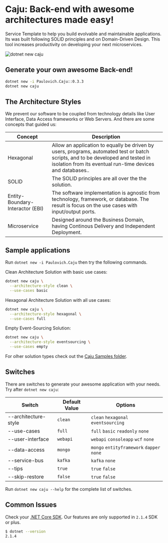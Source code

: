 Caju: Back-end with awesome architectures made easy!
=========
Service Template to help you build evolvable and maintainable applications. Its was built following SOLID principles and on Domain-Driven Design. This tool increases productivity on developing your next microservices.

![dotnet new caju](https://raw.githubusercontent.com/ivanpaulovich/caju/master/images/dotnet-new-caju-0.2.84.gif)

## Generate your own awesome Back-end!

```sh
dotnet new -i Paulovich.Caju::0.3.3
dotnet new caju
```

## The Architecture Styles

We prevent our software to be coupled from technology details like User Interface, Data Access frameworks or Web Servers. And there are some concepts that guided us:

| Concept | Description |
| --- | --- |
| Hexagonal | Allow an application to equally be driven by users, programs, automated test or batch scripts, and to be developed and tested in isolation from its eventual run-time devices and databases.. |
| SOLID | The SOLID principles are all over the the solution. |
| Entity-Boundary-Interactor (EBI) | The software implementation is agnostic from technology, framework, or database. The result is focus on the  use cases with input/output ports. |
| Microservice | Designed around the Business Domain, having Continous Delivery and Independent Deployment. |

## Sample applications

Run `dotnet new -i Paulovich.Caju` then try the following commands.

Clean Architecture Solution with basic use cases:

```sh
dotnet new caju \
  --architecture-style clean \
  --use-cases basic
```

Hexagonal Architecture Solution with all use cases:

```sh
dotnet new caju \
  --architecture-style hexagonal \
  --use-cases full
```

Empty Event-Sourcing Solution:

```sh
dotnet new caju \
  --architecture-style eventsourcing \
  --use-cases empty
```

For olher solution types check out the [Caju Samples folder](https://github.com/ivanpaulovich/caju/tree/master/samples).

## Switches

There are switches to generate your awesome application with your needs. Try after `dotnet new caju`:

| Switch | Default Value | Options |
| --- | --- | --- |
| --architecture-style | `clean` | `clean` `hexagonal` `eventsourcing` |
| --use-cases | `full` | `full` `basic` `readonly` `none` |
| --user-interface | `webapi` | `webapi` `consoleapp` `wcf` `none` |
| --data-access | `mongo` | `mongo` `entityframework` `dapper` `none` |
| --service-bus | `kafka` | `kafka` `none` |
| --tips | `true` | `true` `false` |
| --skip-restore | `false` | `true` `false` |

Run `dotnet new caju --help` for the complete list of switches.

## Common Issues

Check your [.NET Core SDK](https://www.microsoft.com/net/download/windows). Our features are only supported in `2.1.4` SDK or plus.

```sh
$ dotnet --version
2.1.4
```
